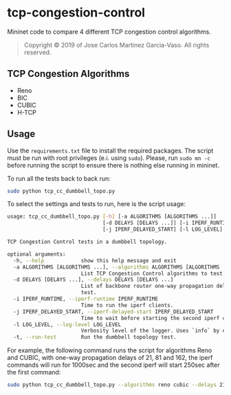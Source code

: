 tcp-congestion-control
======================

Mininet code to compare 4 different TCP congestion control algorithms.


> Copyright :copyright: 2019 of Jose Carlos Martinez Garcia-Vaso. All rights reserved.


TCP Congestion Algorithms
-------------------------

* Reno
* BIC
* CUBIC
* H-TCP


Usage
-----

Use the `requirements.txt` file to install the required packages. The script must be run with root privileges (e.i.
using `sudo`). Please, run `sudo mn -c` before running the script to ensure there is nothing else running in mininet.

To run all the tests back to back run:

```bash
sudo python tcp_cc_dumbbell_topo.py
```

To select the settings and tests to run, here is the script usage:

```bash
usage: tcp_cc_dumbbell_topo.py [-h] [-a ALGORITHMS [ALGORITHMS ...]]
                               [-d DELAYS [DELAYS ...]] [-i IPERF_RUNTIME]
                               [-j IPERF_DELAYED_START] [-l LOG_LEVEL] [-t]

TCP Congestion Control tests in a dumbbell topology.

optional arguments:
  -h, --help            show this help message and exit
  -a ALGORITHMS [ALGORITHMS ...], --algorithms ALGORITHMS [ALGORITHMS ...]
                        List TCP Congestion Control algorithms to test.
  -d DELAYS [DELAYS ...], --delays DELAYS [DELAYS ...]
                        List of backbone router one-way propagation delays to
                        test.
  -i IPERF_RUNTIME, --iperf-runtime IPERF_RUNTIME
                        Time to run the iperf clients.
  -j IPERF_DELAYED_START, --iperf-delayed-start IPERF_DELAYED_START
                        Time to wait before starting the second iperf client.
  -l LOG_LEVEL, --log-level LOG_LEVEL
                        Verbosity level of the logger. Uses `info` by default.
  -t, --run-test        Run the dumbbell topology test.
```

For example, the following command runs the script for algorithms Reno and CUBIC, with one-way propagation delays of 21,
81 and 162, the iperf commands will run for 1000sec and the second iperf will start 250sec after the first command:

```bash
sudo python tcp_cc_dumbbell_topo.py --algorithms reno cubic --delays 21 81 162 --iperf-runtime 1000 --iperf-delayed-start 250
```
